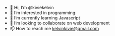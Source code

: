 - 👋 Hi, I’m @kiviekelvin
- 👀 I’m interested in programming
- 🌱 I’m currently learning Javascript
- 💞️ I’m looking to collaborate on web development
- 📫 How to reach me kelvinkivie@gmail.com

<!---
kiviekelvin/kiviekelvin is a ✨ special ✨ repository because its `README.md` (this file) appears on your GitHub profile.
You can click the Preview link to take a look at your changes.
--->
